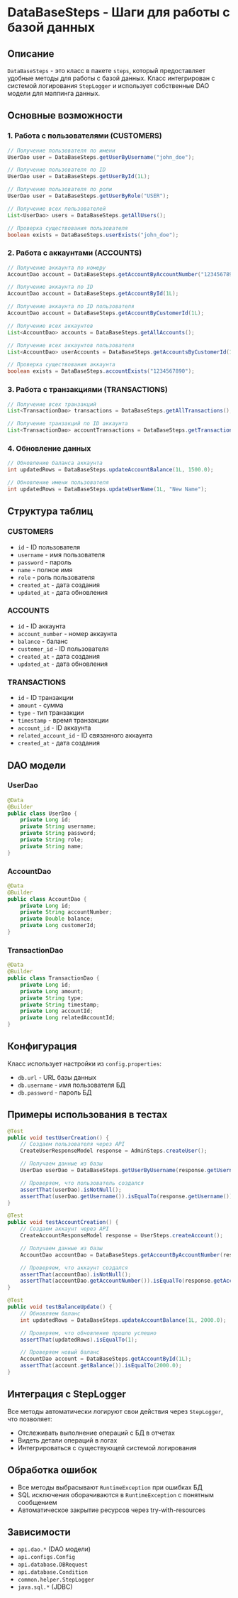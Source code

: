 # DataBaseSteps - Шаги для работы с базой данных

## Описание

`DataBaseSteps` - это класс в пакете `steps`, который предоставляет удобные методы для работы с базой данных. Класс интегрирован с системой логирования `StepLogger` и использует собственные DAO модели для маппинга данных.

## Основные возможности

### 1. Работа с пользователями (CUSTOMERS)

```java
// Получение пользователя по имени
UserDao user = DataBaseSteps.getUserByUsername("john_doe");

// Получение пользователя по ID
UserDao user = DataBaseSteps.getUserById(1L);

// Получение пользователя по роли
UserDao user = DataBaseSteps.getUserByRole("USER");

// Получение всех пользователей
List<UserDao> users = DataBaseSteps.getAllUsers();

// Проверка существования пользователя
boolean exists = DataBaseSteps.userExists("john_doe");
```

### 2. Работа с аккаунтами (ACCOUNTS)

```java
// Получение аккаунта по номеру
AccountDao account = DataBaseSteps.getAccountByAccountNumber("1234567890");

// Получение аккаунта по ID
AccountDao account = DataBaseSteps.getAccountById(1L);

// Получение аккаунта по ID пользователя
AccountDao account = DataBaseSteps.getAccountByCustomerId(1L);

// Получение всех аккаунтов
List<AccountDao> accounts = DataBaseSteps.getAllAccounts();

// Получение всех аккаунтов пользователя
List<AccountDao> userAccounts = DataBaseSteps.getAccountsByCustomerId(1L);

// Проверка существования аккаунта
boolean exists = DataBaseSteps.accountExists("1234567890");
```

### 3. Работа с транзакциями (TRANSACTIONS)

```java
// Получение всех транзакций
List<TransactionDao> transactions = DataBaseSteps.getAllTransactions();

// Получение транзакций по ID аккаунта
List<TransactionDao> accountTransactions = DataBaseSteps.getTransactionsByAccountId(1L);
```

### 4. Обновление данных

```java
// Обновление баланса аккаунта
int updatedRows = DataBaseSteps.updateAccountBalance(1L, 1500.0);

// Обновление имени пользователя
int updatedRows = DataBaseSteps.updateUserName(1L, "New Name");
```

## Структура таблиц

### CUSTOMERS

- `id` - ID пользователя
- `username` - имя пользователя
- `password` - пароль
- `name` - полное имя
- `role` - роль пользователя
- `created_at` - дата создания
- `updated_at` - дата обновления

### ACCOUNTS

- `id` - ID аккаунта
- `account_number` - номер аккаунта
- `balance` - баланс
- `customer_id` - ID пользователя
- `created_at` - дата создания
- `updated_at` - дата обновления

### TRANSACTIONS

- `id` - ID транзакции
- `amount` - сумма
- `type` - тип транзакции
- `timestamp` - время транзакции
- `account_id` - ID аккаунта
- `related_account_id` - ID связанного аккаунта
- `created_at` - дата создания

## DAO модели

### UserDao

```java
@Data
@Builder
public class UserDao {
    private Long id;
    private String username;
    private String password;
    private String role;
    private String name;
}
```

### AccountDao

```java
@Data
@Builder
public class AccountDao {
    private Long id;
    private String accountNumber;
    private Double balance;
    private Long customerId;
}
```

### TransactionDao

```java
@Data
@Builder
public class TransactionDao {
    private Long id;
    private Long amount;
    private String type;
    private String timestamp;
    private Long accountId;
    private Long relatedAccountId;
}
```

## Конфигурация

Класс использует настройки из `config.properties`:

- `db.url` - URL базы данных
- `db.username` - имя пользователя БД
- `db.password` - пароль БД

## Примеры использования в тестах

```java
@Test
public void testUserCreation() {
    // Создаем пользователя через API
    CreateUserResponseModel response = AdminSteps.createUser();

    // Получаем данные из базы
    UserDao userDao = DataBaseSteps.getUserByUsername(response.getUsername());

    // Проверяем, что пользователь создался
    assertThat(userDao).isNotNull();
    assertThat(userDao.getUsername()).isEqualTo(response.getUsername());
}

@Test
public void testAccountCreation() {
    // Создаем аккаунт через API
    CreateAccountResponseModel response = UserSteps.createAccount();

    // Получаем данные из базы
    AccountDao accountDao = DataBaseSteps.getAccountByAccountNumber(response.getAccountNumber());

    // Проверяем, что аккаунт создался
    assertThat(accountDao).isNotNull();
    assertThat(accountDao.getAccountNumber()).isEqualTo(response.getAccountNumber());
}

@Test
public void testBalanceUpdate() {
    // Обновляем баланс
    int updatedRows = DataBaseSteps.updateAccountBalance(1L, 2000.0);

    // Проверяем, что обновление прошло успешно
    assertThat(updatedRows).isEqualTo(1);

    // Проверяем новый баланс
    AccountDao account = DataBaseSteps.getAccountById(1L);
    assertThat(account.getBalance()).isEqualTo(2000.0);
}
```

## Интеграция с StepLogger

Все методы автоматически логируют свои действия через `StepLogger`, что позволяет:

- Отслеживать выполнение операций с БД в отчетах
- Видеть детали операций в логах
- Интегрироваться с существующей системой логирования

## Обработка ошибок

- Все методы выбрасывают `RuntimeException` при ошибках БД
- SQL исключения оборачиваются в `RuntimeException` с понятным сообщением
- Автоматическое закрытие ресурсов через try-with-resources

## Зависимости

- `api.dao.*` (DAO модели)
- `api.configs.Config`
- `api.database.DBRequest`
- `api.database.Condition`
- `common.helper.StepLogger`
- `java.sql.*` (JDBC)
